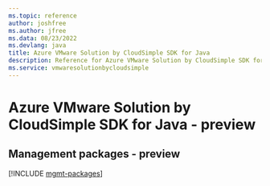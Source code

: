 ```yaml
---
ms.topic: reference
author: joshfree
ms.author: jfree
ms.data: 08/23/2022
ms.devlang: java
title: Azure VMware Solution by CloudSimple SDK for Java
description: Reference for Azure VMware Solution by CloudSimple SDK for Java
ms.service: vmwaresolutionbycloudsimple
---
```

# Azure VMware Solution by CloudSimple SDK for Java - preview

## Management packages - preview
[!INCLUDE [mgmt-packages](vmware-solution-by-cloudsimple-mgmt-index.md)]